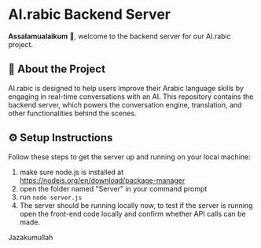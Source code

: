 # AI.rabic Backend Server

**Assalamualaikum** :wave:, welcome to the backend server for our AI.rabic project.

## :star2: About the Project

AI.rabic is designed to help users improve their Arabic language skills by engaging in real-time conversations with an AI. This repository contains the backend server, which powers the conversation engine, translation, and other functionalities behind the scenes.

## :gear: Setup Instructions

Follow these steps to get the server up and running on your local machine:

1. make sure node.js is installed at https://nodejs.org/en/download/package-manager
2. open the folder named "Server" in your command prompt
3. run ```node server.js ```
4. The server should be running locally now, to test if the server is running open the front-end code locally and confirm whether API calls can be made.

Jazakumullah

